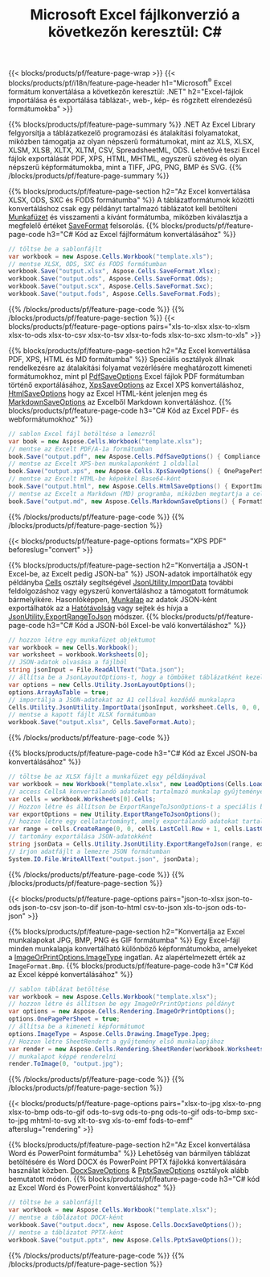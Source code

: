 ﻿---
title: "Microsoft Excel fájlkonverzió a következőn keresztül: C# "
url: /hu/net/conversion/
description: Konvertálja az Excel XLS-t, XLSX-et, ODS-t, CSV-t PDF-, XPS-, HTML-, JPEG-, HTML- és sok más népszerű formátumba mindössze néhány soros C#-kóddal.
---
{{< blocks/products/pf/feature-page-wrap >}}
{{< blocks/products/pf/i18n/feature-page-header h1="Microsoft<sup>&reg;</sup> Excel formátum konvertálása a következőn keresztül: .NET" h2="Excel-fájlok importálása és exportálása táblázat-, web-, kép- és rögzített elrendezésű formátumokba" >}}

{{% blocks/products/pf/feature-page-summary %}}
.NET Az Excel Library felgyorsítja a táblázatkezelő programozási és átalakítási folyamatokat, miközben támogatja az olyan népszerű formátumokat, mint az XLS, XLSX, XLSM, XLSB, XLTX, XLTM, CSV, SpreadsheetML, ODS. Lehetővé teszi Excel fájlok exportálását PDF, XPS, HTML, MHTML, egyszerű szöveg és olyan népszerű képformátumokba, mint a TIFF, JPG, PNG, BMP és SVG.
{{% /blocks/products/pf/feature-page-summary %}}

{{% blocks/products/pf/feature-page-section h2="Az Excel konvertálása XLSX, ODS, SXC és FODS formátumba" %}}
A táblázatformátumok közötti konvertáláshoz csak egy példányt tartalmazó táblázatot kell betölteni [Munkafüzet](https://apireference.aspose.com/cells/net/aspose.cells/workbook) és visszamenti a kívánt formátumba, miközben kiválasztja a megfelelő értéket [SaveFormat](https://apireference.aspose.com/cells/net/aspose.cells/saveformat) felsorolás.
{{% blocks/products/pf/feature-page-code h3="C# Kód az Excel fájlformátum konvertálásához" %}}

```cs
// töltse be a sablonfájlt
var workbook = new Aspose.Cells.Workbook("template.xls");
// mentse XLSX, ODS, SXC és FODS formátumban
workbook.Save("output.xlsx", Aspose.Cells.SaveFormat.Xlsx);
workbook.Save("output.ods", Aspose.Cells.SaveFormat.Ods);
workbook.Save("output.scx", Aspose.Cells.SaveFormat.Sxc);
workbook.Save("output.fods", Aspose.Cells.SaveFormat.Fods);

```
{{% /blocks/products/pf/feature-page-code %}}
{{% /blocks/products/pf/feature-page-section %}}
{{< blocks/products/pf/feature-page-options pairs="xls-to-xlsx xlsx-to-xlsm xlsx-to-ods xlsx-to-csv xlsx-to-tsv xlsx-to-fods xlsx-to-sxc xlsm-to-xls" >}}


{{% blocks/products/pf/feature-page-section h2="Az Excel konvertálása PDF, XPS, HTML és MD formátumba" %}}
Speciális osztályok állnak rendelkezésre az átalakítási folyamat vezérlésére meghatározott kimeneti formátumokhoz, mint pl [PdfSaveOptions](https://apireference.aspose.com/cells/net/aspose.cells/pdfsaveoptions) Excel fájlok PDF formátumban történő exportálásához, [XpsSaveOptions](https://apireference.aspose.com/cells/net/aspose.cells/xpssaveoptions) az Excel XPS konvertáláshoz, [HtmlSaveOptions](https://apireference.aspose.com/cells/net/aspose.cells/htmlsaveoptions) hogy az Excel HTML-ként jelenjen meg és [MarkdownSaveOptions](https://apireference.aspose.com/cells/net/aspose.cells/markdownsaveoptions) az Excelből Markdown konvertáláshoz. 
{{% blocks/products/pf/feature-page-code h3="C# Kód az Excel PDF- és webformátumokhoz" %}}

```cs
// sablon Excel fájl betöltése a lemezről
var book = new Aspose.Cells.Workbook("template.xlsx");
// mentse az Excelt PDF/A-1a formátumban
book.Save("output.pdf", new Aspose.Cells.PdfSaveOptions() { Compliance = PdfComplianceVersion.PdfA1a });
// mentse az Excelt XPS-ben munkalaponként 1 oldallal
book.Save("output.xps", new Aspose.Cells.XpsSaveOptions() { OnePagePerSheet = true });
// mentse az Excelt HTML-be képekkel Base64-ként
book.Save("output.html", new Aspose.Cells.HtmlSaveOptions() { ExportImagesAsBase64 = true });
// mentse az Excelt a Markdown (MD) programba, miközben megtartja a cellaformázást
book.Save("output.md", new Aspose.Cells.MarkdownSaveOptions() { FormatStrategy = Cells.CellValueFormatStrategy.CellStyle });

```
{{% /blocks/products/pf/feature-page-code %}}
{{% /blocks/products/pf/feature-page-section %}}

{{< blocks/products/pf/feature-page-options formats="XPS PDF" beforeslug="convert" >}}

{{% blocks/products/pf/feature-page-section h2="Konvertálja a JSON-t Excel-be, az Excelt pedig JSON-ba" %}}
JSON-adatok importálhatók egy példányba [Cells](https://apireference.aspose.com/cells/net/aspose.cells/cells) osztály segítségével [JsonUtility.ImportData](https://apireference.aspose.com/cells/net/aspose.cells.utility/jsonutility/methods/importdata) további feldolgozáshoz vagy egyszerű konvertáláshoz a támogatott formátumok bármelyikére. Hasonlóképpen, [Munkalap](https://apireference.aspose.com/cells/net/aspose.cells/worksheet) az adatok JSON-ként exportálhatók az a [Hatótávolság](https://apireference.aspose.com/cells/net/aspose.cells/range) vagy sejtek és hívja a [JsonUtility.ExportRangeToJson](https://apireference.aspose.com/cells/net/aspose.cells.utility/jsonutility/methods/exportrangetojson) módszer.
{{% blocks/products/pf/feature-page-code h3="C# Kód a JSON-ból Excel-be való konvertáláshoz" %}}
```cs
// hozzon létre egy munkafüzet objektumot
var workbook = new Cells.Workbook();
var worksheet = workbook.Worksheets[0];
// JSON-adatok olvasása a fájlból
string jsonInput = File.ReadAllText("Data.json");
// állítsa be a JsonLayoutOptions-t, hogy a tömböket táblázatként kezelje
var options = new Cells.Utility.JsonLayoutOptions();
options.ArrayAsTable = true;
// importálja a JSON-adatokat az A1 cellával kezdődő munkalapra
Cells.Utility.JsonUtility.ImportData(jsonInput, worksheet.Cells, 0, 0, options);
// mentse a kapott fájlt XLSX formátumban
workbook.Save("output.xlsx", Cells.SaveFormat.Auto); 

```
{{% /blocks/products/pf/feature-page-code %}}

{{% blocks/products/pf/feature-page-code h3="C# Kód az Excel JSON-ba konvertálásához" %}}
```cs
// töltse be az XLSX fájlt a munkafüzet egy példányával
var workbook = new Workbook("template.xlsx", new LoadOptions(Cells.LoadFormat.Auto));
// access CellsA konvertálandó adatokat tartalmazó munkalap gyűjteménye
var cells = workbook.Worksheets[0].Cells;
// Hozzon létre és állítson be ExportRangeToJsonOptions-t a speciális beállításokhoz
var exportOptions = new Utility.ExportRangeToJsonOptions();
// hozzon létre egy cellatartományt, amely exportálandó adatokat tartalmaz
var range = cells.CreateRange(0, 0, cells.LastCell.Row + 1, cells.LastCell.Column + 1);
// tartomány exportálása JSON-adatokként
string jsonData = Cells.Utility.JsonUtility.ExportRangeToJson(range, exportOptions);
// írjon adatfájlt a lemezre JSON formátumban
System.IO.File.WriteAllText("output.json", jsonData); 

```
{{% /blocks/products/pf/feature-page-code %}}
{{% /blocks/products/pf/feature-page-section %}}

{{< blocks/products/pf/feature-page-options pairs="json-to-xlsx json-to-ods json-to-csv json-to-dif json-to-html csv-to-json xls-to-json ods-to-json" >}}

{{% blocks/products/pf/feature-page-section h2="Konvertálja az Excel munkalapokat JPG, BMP, PNG és GIF formátumba" %}}
Egy Excel-fájl minden munkalapja konvertálható különböző képformátumokba, amelyeket a [ImageOrPrintOptions.ImageType](https://apireference.aspose.com/cells/net/aspose.cells.rendering/imageorprintoptions/properties/imagetype) ingatlan. Az alapértelmezett érték az `ImageFormat.Bmp`.
{{% blocks/products/pf/feature-page-code h3="C# Kód az Excel képpé konvertálásához" %}}
```cs
// sablon táblázat betöltése
var workbook = new Aspose.Cells.Workbook("template.xlsx");
// hozzon létre és állítson be egy ImageOrPrintOptions példányt
var options = new Aspose.Cells.Rendering.ImageOrPrintOptions();
options.OnePagePerSheet = true;
// állítsa be a kimeneti képformátumot
options.ImageType = Aspose.Cells.Drawing.ImageType.Jpeg;
// Hozzon létre SheetRendert a gyűjtemény első munkalapjához
var render = new Aspose.Cells.Rendering.SheetRender(workbook.Worksheets[0], options);
// munkalapot képpé renderelni
render.ToImage(0, "output.jpg");

```
{{% /blocks/products/pf/feature-page-code %}}
{{% /blocks/products/pf/feature-page-section %}}

{{< blocks/products/pf/feature-page-options pairs="xlsx-to-jpg xlsx-to-png xlsx-to-bmp ods-to-gif ods-to-svg ods-to-png ods-to-gif ods-to-bmp sxc-to-jpg mhtml-to-svg xlt-to-svg xls-to-emf fods-to-emf" afterslug="rendering" >}}

{{% blocks/products/pf/feature-page-section h2="Az Excel konvertálása Word és PowerPoint formátumba" %}}
Lehetőség van bármilyen táblázat betöltésére és Word DOCX és PowerPoint PPTX fájlokká konvertálására használat közben. [DocxSaveOptions](https://apireference.aspose.com/cells/net/aspose.cells/docxsaveoptions) & [PptxSaveOptions](https://apireference.aspose.com/cells/net/aspose.cells/pptxsaveoptions) osztályok alább bemutatott módon.
{{% blocks/products/pf/feature-page-code h3="C# kód az Excel Word és PowerPoint konvertáláshoz" %}}
```cs
// töltse be a sablonfájlt
var workbook = new Aspose.Cells.Workbook("template.xlsx");
// mentse a táblázatot DOCX-ként
workbook.Save("output.docx", new Aspose.Cells.DocxSaveOptions());
// mentse a táblázatot PPTX-ként
workbook.Save("output.pptx", new Aspose.Cells.PptxSaveOptions());

```
{{% /blocks/products/pf/feature-page-code %}}
{{% /blocks/products/pf/feature-page-section %}}